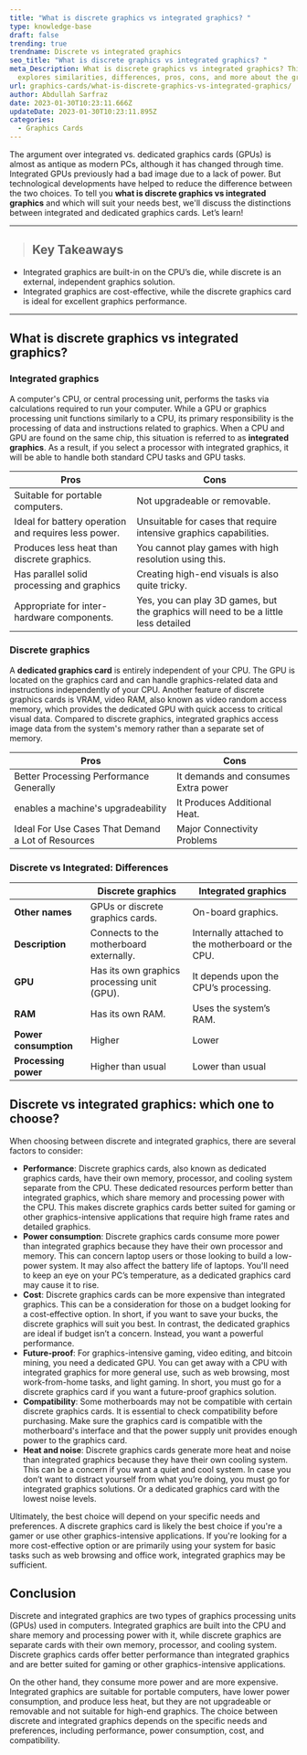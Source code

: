 ```yaml
---
title: "What is discrete graphics vs integrated graphics? "
type: knowledge-base
draft: false
trending: true
trendname: Discrete vs integrated graphics
seo_title: "What is discrete graphics vs integrated graphics? "
meta_Description: What is discrete graphics vs integrated graphics? This post
  explores similarities, differences, pros, cons, and more about the graphics.
url: graphics-cards/what-is-discrete-graphics-vs-integrated-graphics/
author: Abdullah Sarfraz
date: 2023-01-30T10:23:11.666Z
updateDate: 2023-01-30T10:23:11.895Z
categories:
  - Graphics Cards
---
```

The argument over integrated vs. dedicated graphics cards (GPUs) is almost as antique as modern PCs, although it has changed through time. Integrated GPUs previously had a bad image due to a lack of power. But technological developments have helped to reduce the difference between the two choices. To tell you **what is discrete graphics vs integrated graphics** and which will suit your needs best, we'll discuss the distinctions between integrated and dedicated graphics cards. Let’s learn!

- - -

> ## Key Takeaways

* Integrated graphics are built-in on the CPU’s die, while discrete is an external, independent graphics solution.
* Integrated graphics are cost-effective, while the discrete graphics card is ideal for excellent graphics performance.

- - -

## What is discrete graphics vs integrated graphics?

### Integrated graphics

A computer's CPU, or central processing unit, performs the tasks via calculations required to run your computer. While a GPU or graphics processing unit functions similarly to a CPU, its primary responsibility is the processing of data and instructions related to graphics. When a CPU and GPU are found on the same chip, this situation is referred to as **integrated graphics**. As a result, if you select a processor with integrated graphics, it will be able to handle both standard CPU tasks and GPU tasks.

| **Pros**                                             | **Cons**                                                                            |
| ---------------------------------------------------- | ----------------------------------------------------------------------------------- |
| Suitable for portable computers.                     | Not upgradeable or removable.                                                       |
| Ideal for battery operation and requires less power. | Unsuitable for cases that require intensive graphics capabilities.                  |
| Produces less heat than discrete graphics.           | You cannot play games with high resolution using this.                              |
| Has parallel solid processing and graphics           | Creating high-end visuals is also quite tricky.                                     |
| Appropriate for inter-hardware components.           | Yes, you can play 3D games, but the graphics will need to be a little less detailed |

### Discrete graphics

A **dedicated graphics card** is entirely independent of your CPU. The GPU is located on the graphics card and can handle graphics-related data and instructions independently of your CPU. Another feature of discrete graphics cards is VRAM, video RAM, also known as video random access memory, which provides the dedicated GPU with quick access to critical visual data. Compared to discrete graphics, integrated graphics access image data from the system's memory rather than a separate set of memory.

| **Pros**                                           | **Cons**                            |
| -------------------------------------------------- | ----------------------------------- |
| Better Processing Performance Generally            | It demands and consumes Extra power |
| enables a machine's upgradeability                 | It Produces Additional Heat.        |
| Ideal For Use Cases That Demand a Lot of Resources | Major Connectivity Problems         |

### Discrete vs Integrated: Differences

|                       | **Discrete graphics**                       | **Integrated graphics**                            |
| --------------------- | ------------------------------------------- | -------------------------------------------------- |
| **Other names**       | GPUs or discrete graphics cards.            | On-board graphics.                                 |
| **Description**       | Connects to the motherboard externally.     | Internally attached to the motherboard or the CPU. |
| **GPU**               | Has its own graphics processing unit (GPU). | It depends upon the CPU’s processing.              |
| **RAM**               | Has its own RAM.                            | Uses the system’s RAM.                             |
| **Power consumption** | Higher                                      | Lower                                              |
| **Processing power**  | Higher than usual                           | Lower than usual                                   |

## Discrete vs integrated graphics: which one to choose?

When choosing between discrete and integrated graphics, there are several factors to consider:

* **Performance**: Discrete graphics cards, also known as dedicated graphics cards, have their own memory, processor, and cooling system separate from the CPU. These dedicated resources perform better than integrated graphics, which share memory and processing power with the CPU. This makes discrete graphics cards better suited for gaming or other graphics-intensive applications that require high frame rates and detailed graphics.
* **Power consumption**: Discrete graphics cards consume more power than integrated graphics because they have their own processor and memory. This can concern laptop users or those looking to build a low-power system. It may also affect the battery life of laptops. You'll need to keep an eye on your PC’s temperature, as a dedicated graphics card may cause it to rise. 
* **Cost**: Discrete graphics cards can be more expensive than integrated graphics. This can be a consideration for those on a budget looking for a cost-effective option. In short, if you want to save your bucks, the discrete graphics will suit you best. In contrast, the dedicated graphics are ideal if budget isn’t a concern. Instead, you want a powerful performance. 
* **Future-proof**: For graphics-intensive gaming, video editing, and bitcoin mining, you need a dedicated GPU. You can get away with a CPU with integrated graphics for more general use, such as web browsing, most work-from-home tasks, and light gaming. In short, you must go for a discrete graphics card if you want a future-proof graphics solution. 
* **Compatibility**: Some motherboards may not be compatible with certain discrete graphics cards. It is essential to check compatibility before purchasing. Make sure the graphics card is compatible with the motherboard's interface and that the power supply unit provides enough power to the graphics card.
* **Heat and noise**: Discrete graphics cards generate more heat and noise than integrated graphics because they have their own cooling system. This can be a concern if you want a quiet and cool system. In case you don’t want to distract yourself from what you’re doing, you must go for integrated graphics solutions. Or a dedicated graphics card with the lowest noise levels. 

Ultimately, the best choice will depend on your specific needs and preferences. A discrete graphics card is likely the best choice if you're a gamer or use other graphics-intensive applications. If you're looking for a more cost-effective option or are primarily using your system for basic tasks such as web browsing and office work, integrated graphics may be sufficient.

## Conclusion

Discrete and integrated graphics are two types of graphics processing units (GPUs) used in computers. Integrated graphics are built into the CPU and share memory and processing power with it, while discrete graphics are separate cards with their own memory, processor, and cooling system. Discrete graphics cards offer better performance than integrated graphics and are better suited for gaming or other graphics-intensive applications.

On the other hand, they consume more power and are more expensive. Integrated graphics are suitable for portable computers, have lower power consumption, and produce less heat, but they are not upgradeable or removable and not suitable for high-end graphics. The choice between discrete and integrated graphics depends on the specific needs and preferences, including performance, power consumption, cost, and compatibility.
